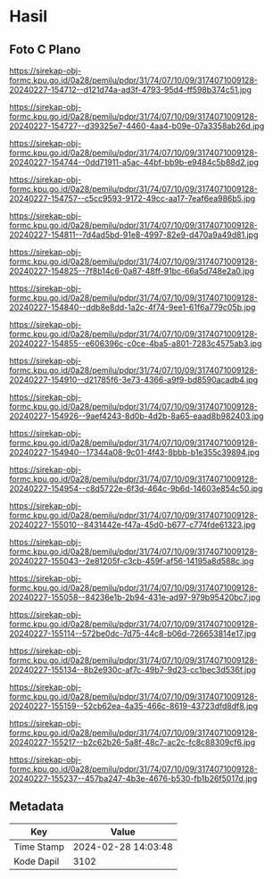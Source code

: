 # Hasil

## Foto C Plano

https://sirekap-obj-formc.kpu.go.id/0a28/pemilu/pdpr/31/74/07/10/09/3174071009128-20240227-154712--d121d74a-ad3f-4793-95d4-ff598b374c51.jpg

https://sirekap-obj-formc.kpu.go.id/0a28/pemilu/pdpr/31/74/07/10/09/3174071009128-20240227-154727--d39325e7-4460-4aa4-b09e-07a3358ab26d.jpg

https://sirekap-obj-formc.kpu.go.id/0a28/pemilu/pdpr/31/74/07/10/09/3174071009128-20240227-154744--0dd71911-a5ac-44bf-bb9b-e9484c5b88d2.jpg

https://sirekap-obj-formc.kpu.go.id/0a28/pemilu/pdpr/31/74/07/10/09/3174071009128-20240227-154757--c5cc9593-9172-49cc-aa17-7eaf6ea986b5.jpg

https://sirekap-obj-formc.kpu.go.id/0a28/pemilu/pdpr/31/74/07/10/09/3174071009128-20240227-154811--7d4ad5bd-91e8-4997-82e9-d470a9a49d81.jpg

https://sirekap-obj-formc.kpu.go.id/0a28/pemilu/pdpr/31/74/07/10/09/3174071009128-20240227-154825--7f8b14c6-0a87-48ff-91bc-66a5d748e2a0.jpg

https://sirekap-obj-formc.kpu.go.id/0a28/pemilu/pdpr/31/74/07/10/09/3174071009128-20240227-154840--ddb8e8dd-1a2c-4f74-9ee1-61f6a779c05b.jpg

https://sirekap-obj-formc.kpu.go.id/0a28/pemilu/pdpr/31/74/07/10/09/3174071009128-20240227-154855--e606396c-c0ce-4ba5-a801-7283c4575ab3.jpg

https://sirekap-obj-formc.kpu.go.id/0a28/pemilu/pdpr/31/74/07/10/09/3174071009128-20240227-154910--d21785f6-3e73-4366-a9f9-bd8590acadb4.jpg

https://sirekap-obj-formc.kpu.go.id/0a28/pemilu/pdpr/31/74/07/10/09/3174071009128-20240227-154926--9aef4243-8d0b-4d2b-8a65-eaad8b982403.jpg

https://sirekap-obj-formc.kpu.go.id/0a28/pemilu/pdpr/31/74/07/10/09/3174071009128-20240227-154940--17344a08-9c01-4f43-8bbb-b1e355c39894.jpg

https://sirekap-obj-formc.kpu.go.id/0a28/pemilu/pdpr/31/74/07/10/09/3174071009128-20240227-154954--c8d5722e-6f3d-464c-9b6d-14603e854c50.jpg

https://sirekap-obj-formc.kpu.go.id/0a28/pemilu/pdpr/31/74/07/10/09/3174071009128-20240227-155010--8431442e-f47a-45d0-b677-c774fde61323.jpg

https://sirekap-obj-formc.kpu.go.id/0a28/pemilu/pdpr/31/74/07/10/09/3174071009128-20240227-155043--2e81205f-c3cb-459f-af56-14195a8d588c.jpg

https://sirekap-obj-formc.kpu.go.id/0a28/pemilu/pdpr/31/74/07/10/09/3174071009128-20240227-155058--84236e1b-2b94-431e-ad97-979b95420bc7.jpg

https://sirekap-obj-formc.kpu.go.id/0a28/pemilu/pdpr/31/74/07/10/09/3174071009128-20240227-155114--572be0dc-7d75-44c8-b06d-726653814e17.jpg

https://sirekap-obj-formc.kpu.go.id/0a28/pemilu/pdpr/31/74/07/10/09/3174071009128-20240227-155134--8b2e930c-af7c-49b7-9d23-cc1bec3d536f.jpg

https://sirekap-obj-formc.kpu.go.id/0a28/pemilu/pdpr/31/74/07/10/09/3174071009128-20240227-155159--52cb62ea-4a35-466c-8619-43723dfd8df8.jpg

https://sirekap-obj-formc.kpu.go.id/0a28/pemilu/pdpr/31/74/07/10/09/3174071009128-20240227-155217--b2c62b26-5a8f-48c7-ac2c-fc8c88309cf6.jpg

https://sirekap-obj-formc.kpu.go.id/0a28/pemilu/pdpr/31/74/07/10/09/3174071009128-20240227-155237--457ba247-4b3e-4676-b530-fb1b26f5017d.jpg


## Metadata

| Key        | Value               |
| ---------- | ------------------- |
| Time Stamp | 2024-02-28 14:03:48 |
| Kode Dapil | 3102                |



